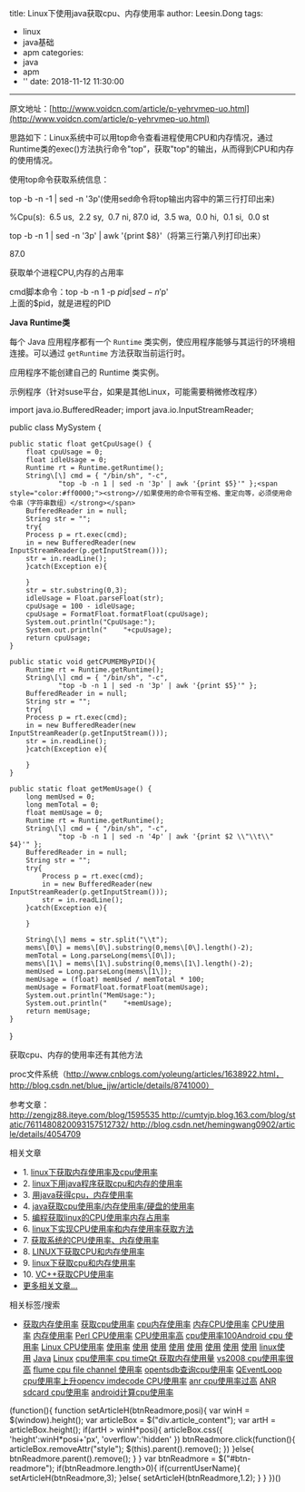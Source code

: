 title: Linux下使用java获取cpu、内存使用率
author: Leesin.Dong
tags:
  - linux
  - java基础
  - apm
categories:
  - java
  - apm
  - ''
date: 2018-11-12 11:30:00
---
原文地址：[http://www.voidcn.com/article/p-yehrvmep-uo.html](http://www.voidcn.com/article/p-yehrvmep-uo.html)

思路如下：Linux系统中可以用top命令查看进程使用CPU和内存情况，通过Runtime类的exec()方法执行命令"top”，获取"top"的输出，从而得到CPU和内存的使用情况。

使用top命令获取系统信息： 

top -b -n -1 | sed -n '3p'(使用sed命令将top输出内容中的第三行打印出来)

%Cpu(s):  6.5 us,  2.2 sy,  0.7 ni, 87.0 id,  3.5 wa,  0.0 hi,  0.1 si,  0.0 st

top -b -n 1 | sed -n '3p' | awk '{print $8}'（将第三行第八列打印出来）

87.0

获取单个进程CPU,内存的占用率 

cmd脚本命令：top -b -n 1 -p $pid |  sed -n '$p'   
上面的$pid，就是进程的PID 

**Java Runtime类**

每个 Java 应用程序都有一个 `Runtime` 类实例，使应用程序能够与其运行的环境相连接。可以通过 `getRuntime` 方法获取当前运行时。 

应用程序不能创建自己的 Runtime 类实例。

示例程序（针对suse平台，如果是其他Linux，可能需要稍微修改程序）

import java.io.BufferedReader;
import java.io.InputStreamReader;

public class MySystem {

	public static float getCpuUsage() {
		float cpuUsage = 0;
		float idleUsage = 0;
		Runtime rt = Runtime.getRuntime();
		String\[\] cmd = { "/bin/sh", "-c",
				"top -b -n 1 | sed -n '3p' | awk '{print $5}'" };<span style="color:#ff0000;"><strong>//如果使用的命令带有空格、重定向等，必须使用命令串（字符串数组）</strong></span>
		BufferedReader in = null;
		String str = "";
		try{
		Process p = rt.exec(cmd);
		in = new BufferedReader(new InputStreamReader(p.getInputStream()));
		str = in.readLine();
		}catch(Exception e){
			
		}
		str = str.substring(0,3);
		idleUsage = Float.parseFloat(str);
		cpuUsage = 100 - idleUsage;
		cpuUsage = FormatFloat.formatFloat(cpuUsage);
		System.out.println("CpuUsage:");
		System.out.println("	"+cpuUsage);
		return cpuUsage;
	}
	
	public static void getCPUMEMByPID(){
		Runtime rt = Runtime.getRuntime();
		String\[\] cmd = { "/bin/sh", "-c",
				"top -b -n 1 | sed -n '3p' | awk '{print $5}'" };
		BufferedReader in = null;
		String str = "";
		try{
		Process p = rt.exec(cmd);
		in = new BufferedReader(new InputStreamReader(p.getInputStream()));
		str = in.readLine();
		}catch(Exception e){
			
		}
	}
	
	public static float getMemUsage() {
		long memUsed = 0;
		long memTotal = 0;
		float memUsage = 0;
		Runtime rt = Runtime.getRuntime();
		String\[\] cmd = { "/bin/sh", "-c",
				"top -b -n 1 | sed -n '4p' | awk '{print $2 \\"\\t\\" $4}'" };
		BufferedReader in = null;
		String str = "";
		try{
			Process p = rt.exec(cmd);
			in = new BufferedReader(new InputStreamReader(p.getInputStream()));
			str = in.readLine();
		}catch(Exception e){
			
		}
		
		String\[\] mems = str.split("\\t");
		mems\[0\] = mems\[0\].substring(0,mems\[0\].length()-2);
		memTotal = Long.parseLong(mems\[0\]);
		mems\[1\] = mems\[1\].substring(0,mems\[1\].length()-2);
		memUsed = Long.parseLong(mems\[1\]);
		memUsage = (float) memUsed / memTotal * 100;
		memUsage = FormatFloat.formatFloat(memUsage);
		System.out.println("MemUsage:");
		System.out.println("	"+memUsage);
		return memUsage;
	}

}

  
获取cpu、内存的使用率还有其他方法

proc文件系统（http://www.cnblogs.com/yoleung/articles/1638922.html，http://blog.csdn.net/blue_jjw/article/details/8741000）

参考文章：http://zengjz88.iteye.com/blog/1595535 http://cumtyjp.blog.163.com/blog/static/7611480820093157512732/ http://blog.csdn.net/hemingwang0902/article/details/4054709

相关文章

*   1. [linux下获取内存使用率及cpu使用率](http://www.voidcn.com/article/p-hxwdmwmy-rs.html)
*   2. [linux下用java程序获取cpu和内存的使用率](http://www.voidcn.com/article/p-rnfykcbs-bhd.html)
*   3. [用java获得cpu，内存使用率](http://www.voidcn.com/article/p-vxhkiosg-bhx.html)
*   4. [java获取cpu使用率/内存使用率/硬盘的使用率](http://www.voidcn.com/article/p-udyfegxw-bcb.html)
*   5. [编程获取linux的CPU使用率内存占用率](http://www.voidcn.com/article/p-wyivtisq-bhq.html)
*   6. [linux下实现CPU使用率和内存使用率获取方法](http://www.voidcn.com/article/p-sytupuzg-sw.html)
*   7. [获取系统的CPU使用率、内存使用率](http://www.voidcn.com/article/p-sajstxzb-gg.html)
*   8. [LINUX下获取CPU和内存使用率](http://www.voidcn.com/article/p-druzskpg-wz.html)
*   9. [linux下获取cpu和内存使用率](http://www.voidcn.com/article/p-cbdpayoc-mx.html)
*   10. [VC++获取CPU使用率](http://www.voidcn.com/article/p-pfpoqxut-ds.html)
*   [更多相关文章...](http://www.voidcn.com/relative/p-yehrvmep-uo.html)

相关标签/搜索

*   [获取内存使用率](http://www.voidcn.com/tag/%E8%8E%B7%E5%8F%96%E5%86%85%E5%AD%98%E4%BD%BF%E7%94%A8%E7%8E%87) [获取cpu使用率](http://www.voidcn.com/tag/%E8%8E%B7%E5%8F%96cpu%E4%BD%BF%E7%94%A8%E7%8E%87) [cpu内存使用率](http://www.voidcn.com/tag/cpu%E5%86%85%E5%AD%98%E4%BD%BF%E7%94%A8%E7%8E%87) [内存CPU使用率](http://www.voidcn.com/tag/%E5%86%85%E5%AD%98CPU%E4%BD%BF%E7%94%A8%E7%8E%87) [CPU使用率](http://www.voidcn.com/tag/CPU%E4%BD%BF%E7%94%A8%E7%8E%87) [内存使用率](http://www.voidcn.com/tag/%E5%86%85%E5%AD%98%E4%BD%BF%E7%94%A8%E7%8E%87) [Perl CPU使用率](http://www.voidcn.com/tag/Perl+CPU%E4%BD%BF%E7%94%A8%E7%8E%87) [CPU使用率高](http://www.voidcn.com/tag/CPU%E4%BD%BF%E7%94%A8%E7%8E%87%E9%AB%98) [cpu使用率100](http://www.voidcn.com/tag/cpu%E4%BD%BF%E7%94%A8%E7%8E%87100)[Android cpu 使用率](http://www.voidcn.com/tag/Android+cpu+%E4%BD%BF%E7%94%A8%E7%8E%87) [Linux CPU使用率](http://www.voidcn.com/cata/1117316) [使用率](http://www.voidcn.com/cata/2888991) [使用](http://www.voidcn.com/cata/3066961) [使用](http://www.voidcn.com/cata/1881491) [使用](http://www.voidcn.com/cata/5876787) [使用](http://www.voidcn.com/cata/886257) [使用](http://www.voidcn.com/cata/1393135) [使用](http://www.voidcn.com/cata/6154170) [使用](http://www.voidcn.com/cata/907460) [linux使用](http://www.voidcn.com/cata/1351361) [Java](http://www.voidcn.com/column/java) [Linux](http://www.voidcn.com/column/linux) [cpu使用率 cpu time](http://www.voidcn.com/search/boitpm)[Qt 获取内存使用量](http://www.voidcn.com/search/vkovhw) [vs2008 cpu使用率很高](http://www.voidcn.com/search/phbiqk) [flume cpu file channel 使用率](http://www.voidcn.com/search/donmwj) [opentsdb查询cpu使用率](http://www.voidcn.com/search/cbrmev) [QEventLoop cpu使用率上升](http://www.voidcn.com/search/rscusr)[opencv imdecode CPU使用率](http://www.voidcn.com/search/ridwul) [anr cpu使用率过高](http://www.voidcn.com/search/tenjsj) [ANR sdcard cpu使用率](http://www.voidcn.com/search/ctkvmr) [android计算cpu使用率](http://www.voidcn.com/search/kmjwoj)

(function(){ function setArticleH(btnReadmore,posi){ var winH = $(window).height(); var articleBox = $("div.article_content"); var artH = articleBox.height(); if(artH > winH\*posi){ articleBox.css({ 'height':winH\*posi+'px', 'overflow':'hidden' }) btnReadmore.click(function(){ articleBox.removeAttr("style"); $(this).parent().remove(); }) }else{ btnReadmore.parent().remove(); } } var btnReadmore = $("#btn-readmore"); if(btnReadmore.length>0){ if(currentUserName){ setArticleH(btnReadmore,3); }else{ setArticleH(btnReadmore,1.2); } } })()